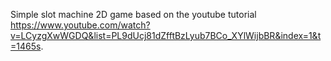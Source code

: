 Simple slot machine 2D game based on the youtube tutorial https://www.youtube.com/watch?v=LCyzgXwWGDQ&list=PL9dUcj81dZfftBzLyub7BCo_XYlWijbBR&index=1&t=1465s.
